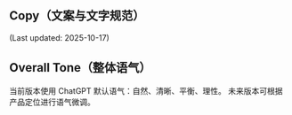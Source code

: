 ## Copy（文案与文字规范）
(Last updated: 2025-10-17)

## Overall Tone（整体语气）
当前版本使用 ChatGPT 默认语气：自然、清晰、平衡、理性。
未来版本可根据产品定位进行语气微调。

